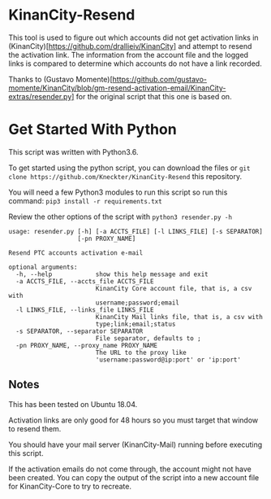 # KinanCity-Resend

This tool is used to figure out which accounts did not get activation links in (KinanCity)[https://github.com/drallieiv/KinanCity] and attempt to resend the activation link.
The information from the account file and the logged links is compared to determine which accounts do not have a link recorded.

Thanks to (Gustavo Momente)[https://github.com/gustavo-momente/KinanCity/blob/gm-resend-activation-email/KinanCity-extras/resender.py] for the original script that this one is based on.

# Get Started With Python
This script was written with Python3.6.

To get started using the python script, you can download the files or `git clone https://github.com/Kneckter/KinanCity-Resend` this repository.

You will need a few Python3 modules to run this script so run this command: `pip3 install -r requirements.txt`

Review the other options of the script with `python3 resender.py -h`

```
usage: resender.py [-h] [-a ACCTS_FILE] [-l LINKS_FILE] [-s SEPARATOR]
                   [-pn PROXY_NAME]

Resend PTC accounts activation e-mail

optional arguments:
  -h, --help            show this help message and exit
  -a ACCTS_FILE, --accts_file ACCTS_FILE
                        KinanCity Core account file, that is, a csv with
                        username;password;email
  -l LINKS_FILE, --links_file LINKS_FILE
                        KinanCity Mail links file, that is, a csv with
                        type;link;email;status
  -s SEPARATOR, --separator SEPARATOR
                        File separator, defaults to ;
  -pn PROXY_NAME, --proxy_name PROXY_NAME
                        The URL to the proxy like
                        'username:password@ip:port' or 'ip:port'
```

## Notes
This has been tested on Ubuntu 18.04. 

Activation links are only good for 48 hours so you must target that window to resend them.

You should have your mail server (KinanCity-Mail) running before executing this script.

If the activation emails do not come through, the account might not have been created. You can copy the output of the script into a new account file for KinanCity-Core to try to recreate.